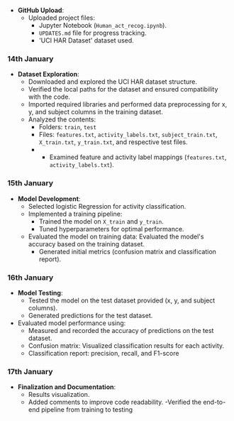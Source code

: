 - **GitHub Upload**:
  - Uploaded project files:
    - Jupyter Notebook (`Human_act_recog.ipynb`).
    - `UPDATES.md` file for progress tracking.
    - 'UCI HAR Dataset' dataset used.

### **14th January**
- **Dataset Exploration**:
  - Downloaded and explored the UCI HAR dataset structure.
  - Verified the local paths for the dataset and ensured compatibility with the code.
  - Imported required libraries and performed data preprocessing for x, y, and subject columns in the training dataset.
  - Analyzed the contents:
    - Folders: `train`, `test`
    - Files: `features.txt`, `activity_labels.txt`, `subject_train.txt`, `X_train.txt`, `y_train.txt`, and respective test files.
    -  - Examined feature and activity label mappings (`features.txt`, `activity_labels.txt`).

### **15th January**
- **Model Development**:
  - Selected logistic Regression for activity classification.
  - Implemented a training pipeline:
    - Trained the model on `X_train` and `y_train`.
    - Tuned hyperparameters for optimal performance.
  - Evaluated the model on training data:
    Evaluated the model's accuracy based on the training dataset.
    - Generated initial metrics (confusion matrix and classification report).

### **16th January**
- **Model Testing**:
  - Tested the model on the test dataset provided (x, y, and subject columns).
  - Generated predictions for the test dataset.
- Evaluated model performance using:
  - Measured and recorded the accuracy of predictions on the test dataset.
  - Confusion matrix: Visualized classification results for each activity.
  - Classification report: precision, recall, and F1-score 

### **17th January**
- **Finalization and Documentation**:
    - Results visualization.
  - Added comments  to improve code readability.
-Verified the end-to-end pipeline from training to testing












